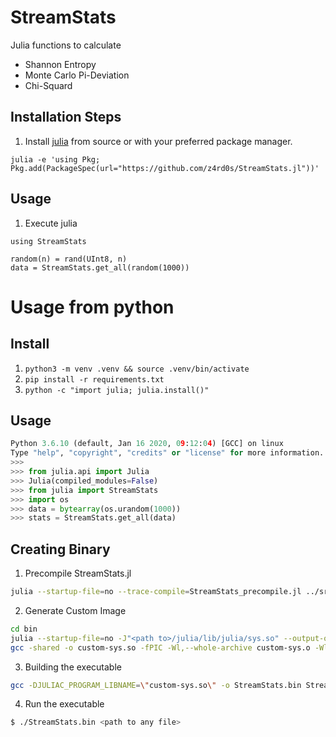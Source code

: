 # StreamStats
Julia functions to calculate

* Shannon Entropy
* Monte Carlo Pi-Deviation
* Chi-Squard

## Installation Steps
1. Install [julia](https://julialang.org/) from source or with your preferred
   package manager.
```
julia -e 'using Pkg; Pkg.add(PackageSpec(url="https://github.com/z4rd0s/StreamStats.jl"))'
```
## Usage
1. Execute julia
```
using StreamStats

random(n) = rand(UInt8, n)
data = StreamStats.get_all(random(1000))
```

# Usage from python
## Install
1. `python3 -m venv .venv && source .venv/bin/activate`
2. `pip install -r requirements.txt`
3. `python -c "import julia; julia.install()"`

## Usage
```Python
Python 3.6.10 (default, Jan 16 2020, 09:12:04) [GCC] on linux
Type "help", "copyright", "credits" or "license" for more information.
>>>
>>> from julia.api import Julia
>>> Julia(compiled_modules=False)
>>> from julia import StreamStats
>>> import os
>>> data = bytearray(os.urandom(1000))
>>> stats = StreamStats.get_all(data)
```

## Creating Binary

1. Precompile StreamStats.jl
```bash
julia --startup-file=no --trace-compile=StreamStats_precompile.jl ../src/StreamStats.jl "anyfile.bin"
```

2. Generate Custom Image
```bash
cd bin
julia --startup-file=no -J"<path to>/julia/lib/julia/sys.so" --output-o custom-sys.o custom_sysimage.jl
gcc -shared -o custom-sys.so -fPIC -Wl,--whole-archive custom-sys.o -Wl,--no-whole-archive -L"<path to julia/lib>/usr/share/julia-1.4.2/lib/" -ljulia
```

3. Building the executable
```bash
gcc -DJULIAC_PROGRAM_LIBNAME=\"custom-sys.so\" -o StreamStats.bin StreamStats.c custom-sys.so -O2 -fPIE -I'<path to julia>/usr/share/julia-1.4.2/include/julia' -L'<path to julia/lib>/usr/share/julia-1.4.2/lib' -ljulia -Wl,-rpath,'<path to julia binary at remote destinateion>/usr/share/julia-1.4.2/lib:$ORIGIN'
```

4. Run the executable
```bash
$ ./StreamStats.bin <path to any file>
```